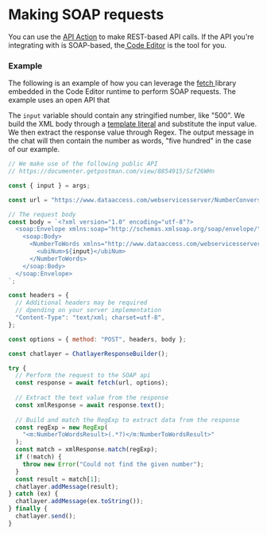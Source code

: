 # Making SOAP requests

You can use the [API Action](../custom-back-end-integrations/#api-plugin) to make REST-based API calls. If the API you're integrating with is SOAP-based, the[ Code Editor](./) is the tool for you. 

### Example

The following is an example of how you can leverage the [fetch ](./#fetch)library embedded in the Code Editor runtime to perform SOAP requests. The example uses an open API that 

The `input`  variable should contain any stringified number, like "500". We build the XML body through a [template literal](https://developer.mozilla.org/en-US/docs/Web/JavaScript/Reference/Template_literals?retiredLocale=nl) and substitute the input value. We then extract the response value through Regex. The output message in the chat will then contain the number as words, "five hundred" in the case of our example.

```javascript
// We make use of the following public API
// https://documenter.getpostman.com/view/8854915/Szf26WHn

const { input } = args;

const url = "https://www.dataaccess.com/webservicesserver/NumberConversion.wso";

// The request body
const body = `<?xml version="1.0" encoding="utf-8"?>
  <soap:Envelope xmlns:soap="http://schemas.xmlsoap.org/soap/envelope/">
    <soap:Body>
      <NumberToWords xmlns="http://www.dataaccess.com/webservicesserver/">
        <ubiNum>${input}</ubiNum>
      </NumberToWords>
    </soap:Body>
  </soap:Envelope>
`;

const headers = {
  // Additional headers may be required
  // dpending on your server implementation
  "Content-Type": "text/xml; charset=utf-8",
};

const options = { method: "POST", headers, body };

const chatlayer = ChatlayerResponseBuilder();

try {
  // Perform the request to the SOAP api
  const response = await fetch(url, options);
  
  // Extract the text value from the response
  const xmlResponse = await response.text();
  
  // Build and match the RegExp to extract data from the response
  const regExp = new RegExp(
    "<m:NumberToWordsResult>(.*?)</m:NumberToWordsResult>"
  );
  const match = xmlResponse.match(regExp);
  if (!match) {
    throw new Error("Could not find the given number");
  }
  const result = match[1];
  chatlayer.addMessage(result);
} catch (ex) {
  chatlayer.addMessage(ex.toString());
} finally {
  chatlayer.send();
}
```







